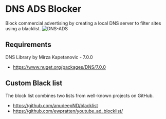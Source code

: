 # DNS ADS Blocker
Block commercial advertising by creating a local DNS server to filter sites using a blacklist.
![DNS-ADS]([https://raw.githubusercontent.com/proxytype/PELoop/main/peloop1.png](https://raw.githubusercontent.com/proxytype/dns-ads-blocker/main/dns-ads-blocker.png))
## Requirements
DNS Library by Mirza Kapetanovic - 7.0.0
- https://www.nuget.org/packages/DNS/7.0.0

## Custom Black list
The block list combines two lists from well-known projects on GitHub.
 - https://github.com/anudeepND/blacklist
 - https://github.com/ewpratten/youtube_ad_blocklist/
